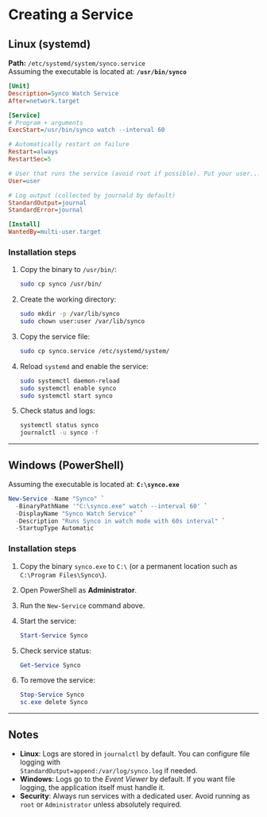 # Creating a Service

## Linux (systemd)

**Path:** `/etc/systemd/system/synco.service`  
Assuming the executable is located at: **`/usr/bin/synco`**

```ini
[Unit]
Description=Synco Watch Service
After=network.target

[Service]
# Program + arguments
ExecStart=/usr/bin/synco watch --interval 60

# Automatically restart on failure
Restart=always
RestartSec=5

# User that runs the service (avoid root if possible). Put your user...
User=user

# Log output (collected by journald by default)
StandardOutput=journal
StandardError=journal

[Install]
WantedBy=multi-user.target
```

### Installation steps

1. Copy the binary to `/usr/bin/`:
   ```bash
   sudo cp synco /usr/bin/
   ```

2. Create the working directory:
   ```bash
   sudo mkdir -p /var/lib/synco
   sudo chown user:user /var/lib/synco
   ```

3. Copy the service file:
   ```bash
   sudo cp synco.service /etc/systemd/system/
   ```

4. Reload `systemd` and enable the service:
   ```bash
   sudo systemctl daemon-reload
   sudo systemctl enable synco
   sudo systemctl start synco
   ```

5. Check status and logs:
   ```bash
   systemctl status synco
   journalctl -u synco -f
   ```

---

## Windows (PowerShell)

Assuming the executable is located at: **`C:\synco.exe`**

```powershell
New-Service -Name "Synco" `
  -BinaryPathName '"C:\synco.exe" watch --interval 60' `
  -DisplayName "Synco Watch Service" `
  -Description "Runs Synco in watch mode with 60s interval" `
  -StartupType Automatic
```

### Installation steps

1. Copy the binary `synco.exe` to `C:\` (or a permanent location such as `C:\Program Files\Synco\`).

2. Open PowerShell as **Administrator**.

3. Run the `New-Service` command above.

4. Start the service:
   ```powershell
   Start-Service Synco
   ```

5. Check service status:
   ```powershell
   Get-Service Synco
   ```

6. To remove the service:
   ```powershell
   Stop-Service Synco
   sc.exe delete Synco
   ```

---

## Notes

- **Linux**: Logs are stored in `journalctl` by default. You can configure file logging with  
  `StandardOutput=append:/var/log/synco.log` if needed.
- **Windows**: Logs go to the *Event Viewer* by default. If you want file logging, the application itself must handle it.
- **Security**: Always run services with a dedicated user. Avoid running as `root` or `Administrator` unless absolutely required.
